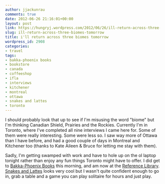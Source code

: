 ```yaml
---
author: jjackunrau
comments: true
date: 2012-06-26 21:16:01+00:00
layout: post
link: https://hungryj.wordpress.com/2012/06/26/ill-return-across-three-biomes-tomorrow/
slug: ill-return-across-three-biomes-tomorrow
title: i'll return across three biomes tomorrow
wordpress_id: 2908
categories:
- travel
tags:
- bakka-phoenix books
- bookstore
- canada
- coffeeshop
- ifla
- interviews
- kitchener
- montreal
- ottawa
- snakes and lattes
- toronto
---
```


I should probably look that up to see if I'm misusing the word "biome" but I'm thinking Canadian Shield, Prairies and the Rockies. Currently I'm in Toronto, where I've completed all nine interviews I came here for. Some of them were really interesting. Some were less so. I saw way more of Ottawa than I have before, and had a good couple of days in Montreal and Kitchener too (thanks to Kate Aileen & Bruce for letting me stay with them).

Sadly, I'm getting swamped with work and have to hole up on the ol laptop tonight rather than enjoy any fun things Toronto might have to offer. I did get to [Bakka-Phoenix Books](http://www.bakkaphoenixbooks.com/) this morning, and am now at the [Reference Library](http://www.torontopubliclibrary.ca/). [Snakes and Lattes](http://www.snakesandlattes.com/) looks very cool but I wasn't quite confident enough to go in, grab a table and a game you can play solitaire for hours and just play.
